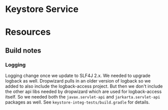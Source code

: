 # Keystore Service

# Resources

## Build notes

### Logging
Logging change once we update to SLF4J 2.x. We needed to upgrade logback
as well. Dropwizard pulls in an older version of logback so we added to
also include the logback-access project. But then we don't include the
other api libs needed by dropwizard which are used for logback-access
itself. So we needed both the `javax.servlet-api` and `jarkarta.servlet-api`
packages as well. See `keystore-integ-tests/build.gradle` for details.